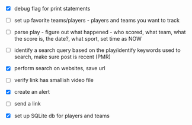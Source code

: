  - [x] debug flag for print statements
		
 - [ ] set up favorite teams/players - players and teams you want to track

 - [ ] parse play - figure out what happened - who scored, what team, what the score is, the date?, what sport, 		set time as NOW
	
 - [ ] identify a search query based on the play/identify keywords used to search, make sure post is recent 		(PMR)

 - [x] perform search on websites, save url 

 - [ ] verify link has smallish video file

 - [x] create an alert

 - [ ] send a link 

 - [x] set up SQLite db for players and teams
